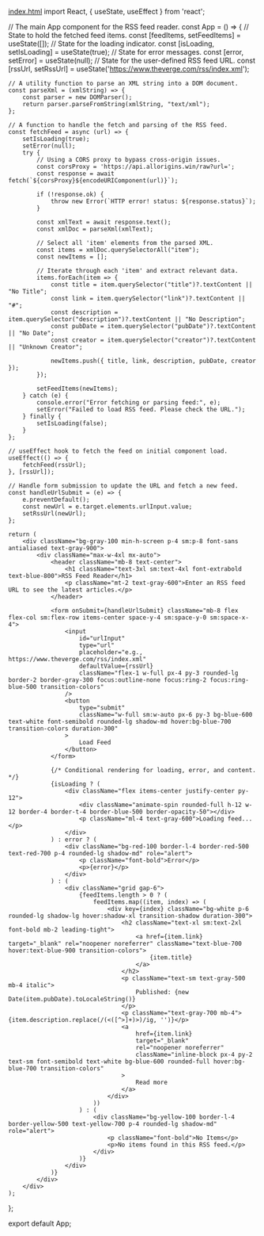 [index.html](https://github.com/user-attachments/files/21942017/index.html)
import React, { useState, useEffect } from 'react';

// The main App component for the RSS feed reader.
const App = () => {
    // State to hold the fetched feed items.
    const [feedItems, setFeedItems] = useState([]);
    // State for the loading indicator.
    const [isLoading, setIsLoading] = useState(true);
    // State for error messages.
    const [error, setError] = useState(null);
    // State for the user-defined RSS feed URL.
    const [rssUrl, setRssUrl] = useState('https://www.theverge.com/rss/index.xml');

    // A utility function to parse an XML string into a DOM document.
    const parseXml = (xmlString) => {
        const parser = new DOMParser();
        return parser.parseFromString(xmlString, "text/xml");
    };

    // A function to handle the fetch and parsing of the RSS feed.
    const fetchFeed = async (url) => {
        setIsLoading(true);
        setError(null);
        try {
            // Using a CORS proxy to bypass cross-origin issues.
            const corsProxy = 'https://api.allorigins.win/raw?url=';
            const response = await fetch(`${corsProxy}${encodeURIComponent(url)}`);

            if (!response.ok) {
                throw new Error(`HTTP error! status: ${response.status}`);
            }

            const xmlText = await response.text();
            const xmlDoc = parseXml(xmlText);

            // Select all 'item' elements from the parsed XML.
            const items = xmlDoc.querySelectorAll("item");
            const newItems = [];

            // Iterate through each 'item' and extract relevant data.
            items.forEach(item => {
                const title = item.querySelector("title")?.textContent || "No Title";
                const link = item.querySelector("link")?.textContent || "#";
                const description = item.querySelector("description")?.textContent || "No Description";
                const pubDate = item.querySelector("pubDate")?.textContent || "No Date";
                const creator = item.querySelector("creator")?.textContent || "Unknown Creator";

                newItems.push({ title, link, description, pubDate, creator });
            });

            setFeedItems(newItems);
        } catch (e) {
            console.error("Error fetching or parsing feed:", e);
            setError("Failed to load RSS feed. Please check the URL.");
        } finally {
            setIsLoading(false);
        }
    };

    // useEffect hook to fetch the feed on initial component load.
    useEffect(() => {
        fetchFeed(rssUrl);
    }, [rssUrl]);

    // Handle form submission to update the URL and fetch a new feed.
    const handleUrlSubmit = (e) => {
        e.preventDefault();
        const newUrl = e.target.elements.urlInput.value;
        setRssUrl(newUrl);
    };

    return (
        <div className="bg-gray-100 min-h-screen p-4 sm:p-8 font-sans antialiased text-gray-900">
            <div className="max-w-4xl mx-auto">
                <header className="mb-8 text-center">
                    <h1 className="text-3xl sm:text-4xl font-extrabold text-blue-800">RSS Feed Reader</h1>
                    <p className="mt-2 text-gray-600">Enter an RSS feed URL to see the latest articles.</p>
                </header>

                <form onSubmit={handleUrlSubmit} className="mb-8 flex flex-col sm:flex-row items-center space-y-4 sm:space-y-0 sm:space-x-4">
                    <input
                        id="urlInput"
                        type="url"
                        placeholder="e.g., https://www.theverge.com/rss/index.xml"
                        defaultValue={rssUrl}
                        className="flex-1 w-full px-4 py-3 rounded-lg border-2 border-gray-300 focus:outline-none focus:ring-2 focus:ring-blue-500 transition-colors"
                    />
                    <button
                        type="submit"
                        className="w-full sm:w-auto px-6 py-3 bg-blue-600 text-white font-semibold rounded-lg shadow-md hover:bg-blue-700 transition-colors duration-300"
                    >
                        Load Feed
                    </button>
                </form>

                {/* Conditional rendering for loading, error, and content. */}
                {isLoading ? (
                    <div className="flex items-center justify-center py-12">
                        <div className="animate-spin rounded-full h-12 w-12 border-4 border-t-4 border-blue-500 border-opacity-50"></div>
                        <p className="ml-4 text-gray-600">Loading feed...</p>
                    </div>
                ) : error ? (
                    <div className="bg-red-100 border-l-4 border-red-500 text-red-700 p-4 rounded-lg shadow-md" role="alert">
                        <p className="font-bold">Error</p>
                        <p>{error}</p>
                    </div>
                ) : (
                    <div className="grid gap-6">
                        {feedItems.length > 0 ? (
                            feedItems.map((item, index) => (
                                <div key={index} className="bg-white p-6 rounded-lg shadow-lg hover:shadow-xl transition-shadow duration-300">
                                    <h2 className="text-xl sm:text-2xl font-bold mb-2 leading-tight">
                                        <a href={item.link} target="_blank" rel="noopener noreferrer" className="text-blue-700 hover:text-blue-900 transition-colors">
                                            {item.title}
                                        </a>
                                    </h2>
                                    <p className="text-sm text-gray-500 mb-4 italic">
                                        Published: {new Date(item.pubDate).toLocaleString()}
                                    </p>
                                    <p className="text-gray-700 mb-4">{item.description.replace(/(<([^>]+)>)/ig, '')}</p>
                                    <a
                                        href={item.link}
                                        target="_blank"
                                        rel="noopener noreferrer"
                                        className="inline-block px-4 py-2 text-sm font-semibold text-white bg-blue-600 rounded-full hover:bg-blue-700 transition-colors"
                                    >
                                        Read more
                                    </a>
                                </div>
                            ))
                        ) : (
                            <div className="bg-yellow-100 border-l-4 border-yellow-500 text-yellow-700 p-4 rounded-lg shadow-md" role="alert">
                                <p className="font-bold">No Items</p>
                                <p>No items found in this RSS feed.</p>
                            </div>
                        )}
                    </div>
                )}
            </div>
        </div>
    );
};

export default App;
